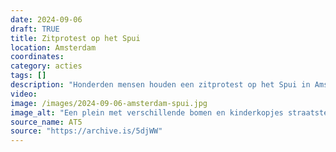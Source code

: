 ```yaml
---
date: 2024-09-06
draft: TRUE
title: Zitprotest op het Spui
location: Amsterdam
coordinates: 
category: acties
tags: []
description: "Honderden mensen houden een zitprotest op het Spui in Amsterdam om de Universiteit van Amsterdam te manen alle banden te verbreken met de zionistische bezetter."
video: 
image: /images/2024-09-06-amsterdam-spui.jpg
image_alt: "Een plein met verschillende bomen en kinderkopjes straatstenen, met links hoge bakstenen gebouwen en rechts witte stenen gevels. Op het plein staan en zitten honderden mensen, velen met borden, keffiyeh om en Palestijnse vlaggen. Op één spandoek staat in het Engels: 'UvA stop de leugens, verbreek alle banden'."
source_name: AT5
source: "https://archive.is/5djWW"
---
```

